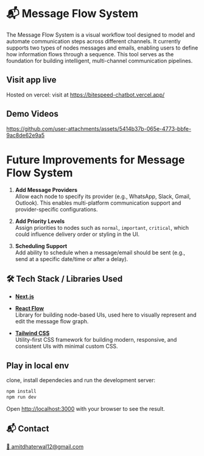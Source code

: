 # 📬 Message Flow System

The Message Flow System is a visual workflow tool designed to model and automate communication steps across different channels. It currently supports two types of nodes messages and emails, enabling users to define how information flows through a sequence. This tool serves as the foundation for building intelligent, multi-channel communication pipelines.

## Visit app live

Hosted on vercel: visit at https://bitespeed-chatbot.vercel.app/

## Demo Videos

https://github.com/user-attachments/assets/5414b37b-065e-4773-bbfe-9ac8de62e9a5

# Future Improvements for Message Flow System

1. **Add Message Providers**  
   Allow each node to specify its provider (e.g., WhatsApp, Slack, Gmail, Outlook). This enables multi-platform communication support and provider-specific configurations.

2. **Add Priority Levels**  
   Assign priorities to nodes such as `normal`, `important`, `critical`, which could influence delivery order or styling in the UI.

3. **Scheduling Support**  
   Add ability to schedule when a message/email should be sent (e.g., send at a specific date/time or after a delay).

## 🛠️ Tech Stack / Libraries Used

- [**Next.js**](https://nextjs.org/)

- [**React Flow**](https://reactflow.dev/)  
  Library for building node-based UIs, used here to visually represent and edit the message flow graph.

- [**Tailwind CSS**](https://tailwindcss.com/)  
  Utility-first CSS framework for building modern, responsive, and consistent UIs with minimal custom CSS.

## Play in local env

clone, install dependecies and run the development server:

```bash
npm install
npm run dev
```

Open [http://localhost:3000](http://localhost:3000) with your browser to see the result.

## 📬 Contact

[📧 amitdhaterwal12@gmail.com](mailto:amitdhaterwal12@gmail.com)

